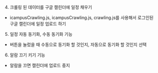 4.	크롤링 된 데이터를 구글 캘린더에 일정 채우기 
-	icampusCrawling.js, icampusCrawling.js, crawling.js를 사용해서 로그인된 구글 캘린더에 일정 업로드 하기
5.	일정 자동 동기화, 수동 동기화 기능 
-	버튼을 눌렀을 때 수동으로 동기화 할 것인지, 자동으로 동기화 할 것인지 선택
6.	알람 끄기 키기 기능 
-	알람을 끄면 캘린더에 업로드 중지
